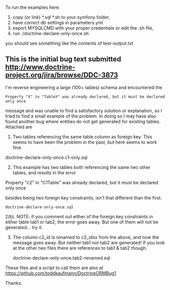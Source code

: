 To run the examples here:
1. copy (or link) *.sql *.sh  to your symfony folder,
2. have correct db settings in parameters.yml
3. export MYSQLCMD with your proper credentials or edit the .sh file,
4. run
./doctrine-declare-only-once.sh

you should see something like the contents of test-output.txt


This is the initial bug text submitted
http://www.doctrine-project.org/jira/browse/DDC-3873
-----------------------------------------------------------------------------

I'm reverse engineering a large (100+ tables) schema and encountered the 

    Property "X" in "TableY" was already declared, but it must be declared only once

message and was unable to find a satisfactory solution or explanation,
so I tried to find a small example of the problem.  In doing so I may
have also found another bug where entities do not get generated for
existing tables.  Attached are 

1.  Two tables referencing the same table.column as foreign key.  This
seems to have been the problem in the past, but here seems to work fine.

   doctrine-declare-only-once.c1-only.sql

2.  This example has two tables both referencing the same  two other
tables, and results in the error

  Property "c2" in "C1Table" was already declared, but it must be declared only once  

besides being two foreign key constraints, isn't that different than the first.

    doctrine-declare-only-once.sql

2(b).  NOTE:  if you comment out either of the foreign key constraints in
either table tab1 or tab2, the error goes away.  But one of them will not be
generated...  try it.


3.  The column c2_id is renamed to c2_idxx from the above, and now the
message goes away.  But neither tab1 nor tab2 are generated!
If you look at the other two files there are references to tab1 & tab2 though.

    doctrine-declare-only-once.tab2-renamed.sql



These files and a script to call them are also at
https://github.com/toddkaufmann/DoctrineORMBug1

Thanks.
